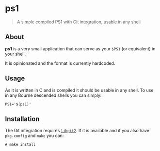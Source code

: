 # ps1

> A simple compiled PS1 with Git integration, usable in any shell

## About

__ps1__ is a very small application that can serve as your `$PS1`
(or equivalent) in your shell.

It is opinionated and the format is currently hardcoded.

## Usage

As it is written in C and is compiled it should be usable in any shell.
To use in any Bourne descended shells you can simply:

    PS1='$(ps1)'

## Installation

The Git integration requires [`libgit2`](https://github.com/libgit2/libgit2#building-libgit2---using-cmake).
If it is available and if you also have `pkg-config` and `make` you can:

    # make install